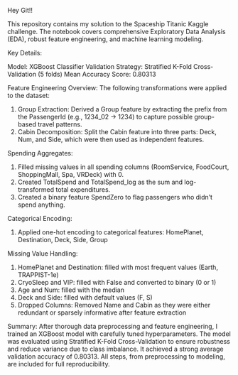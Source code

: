 Hey Git!!

This repository contains my solution to the Spaceship Titanic Kaggle challenge. The notebook covers comprehensive Exploratory Data Analysis (EDA), robust feature engineering, and machine learning modeling.

Key Details:

Model: XGBoost Classifier
Validation Strategy: Stratified K-Fold Cross-Validation (5 folds)
Mean Accuracy Score: 0.80313

Feature Engineering Overview:
The following transformations were applied to the dataset:

1. Group Extraction: Derived a Group feature by extracting the prefix from the PassengerId (e.g., 1234_02 → 1234) to capture possible group-based travel patterns.
2. Cabin Decomposition: Split the Cabin feature into three parts: Deck, Num, and Side, which were then used as independent features.

Spending Aggregates:
1. Filled missing values in all spending columns (RoomService, FoodCourt, ShoppingMall, Spa, VRDeck) with 0.
2. Created TotalSpend and TotalSpend_log as the sum and log-transformed total expenditures.
3. Created a binary feature SpendZero to flag passengers who didn’t spend anything.

Categorical Encoding:
1. Applied one-hot encoding to categorical features: HomePlanet, Destination, Deck, Side, Group

Missing Value Handling:
1. HomePlanet and Destination: filled with most frequent values (Earth, TRAPPIST-1e)
2. CryoSleep and VIP: filled with False and converted to binary (0 or 1)
3. Age and Num: filled with the median
4. Deck and Side: filled with default values (F, S)
5. Dropped Columns: Removed Name and Cabin as they were either redundant or sparsely informative after feature extraction

Summary:
After thorough data preprocessing and feature engineering, I trained an XGBoost model with carefully tuned hyperparameters. The model was evaluated using Stratified K-Fold Cross-Validation to ensure robustness and reduce variance due to class imbalance. It achieved a strong average validation accuracy of 0.80313. All steps, from preprocessing to modeling, are included for full reproducibility.
